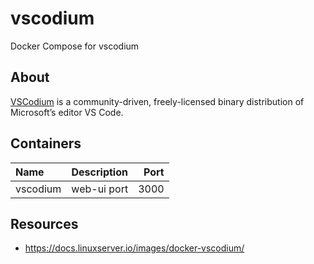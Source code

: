 # vscodium

Docker Compose for vscodium

## About

[VSCodium](https://vscodium.com/) is a community-driven, freely-licensed binary distribution of Microsoft’s editor VS Code.


## Containers

| Name              | Description                | Port  |
| :---------------- | :------------------------: | ----: |
| vscodium          | web-ui port                | 3000  |


## Resources

- https://docs.linuxserver.io/images/docker-vscodium/
